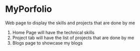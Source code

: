 # MyPorfolio
Web page to display the skills and projects that are done by me 

1. Home Page  will have the technical skills 
2. Project tab will have the list of projects that are done by me
3. Blogs page to showcase my blogs
